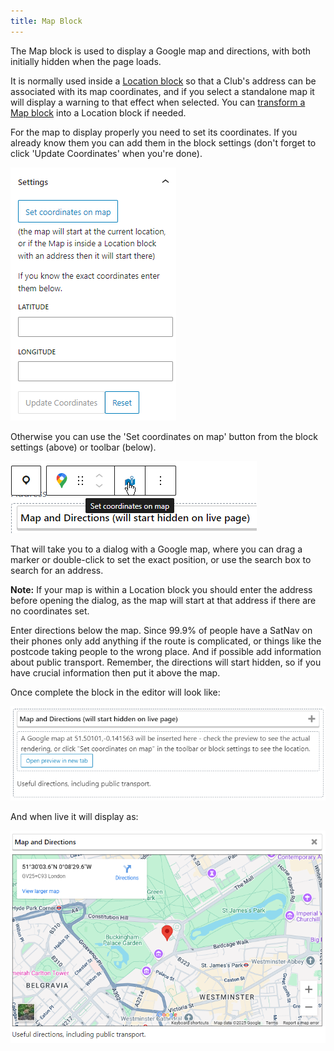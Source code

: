 ```yaml
---
title: Map Block
---
```


The Map block is used to display a Google map and directions, with both initially hidden when the page loads.

It is normally used inside a [Location block](location.md) so that a Club's address can be associated with its map coordinates, and if you select a standalone map it will display a warning to that effect when selected. You can [transform a Map block](https://gutenberghub.com/how-to-transform-a-block/) into a Location block if needed.

For the map to display properly you need to set its coordinates. If you already know them you can add them in the block settings (don't forget to click 'Update Coordinates' when you're done).

![Map settings](assets/img/map-setttings.png)

Otherwise you can use the 'Set coordinates on map' button from the block settings (above) or toolbar (below).

![Set Map coordinates](assets/img/map-set-coordinates-on-map.png)

That will take you to a dialog with a Google map, where you can drag a marker or double-click to set the exact position, or use the search box to search for an address.

**Note:** If your map is within a Location block you should enter the address before opening the dialog, as the map will start at that address if there are no coordinates set.

Enter directions below the map. Since 99.9% of people have a SatNav on their phones only add anything if the route is complicated, or things like the postcode taking people to the wrong place. And if possible add information about public transport. Remember, the directions will start hidden, so if you have crucial information then put it above the map.

Once complete the block in the editor will look like:

![Completed Map Editor](assets/img/map-complete-editor.png)

And when live it will display as:

![Completed Map](assets/img/map-complete.png)
